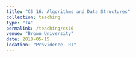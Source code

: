 ```yaml
---
title: "CS 16: Algorithms and Data Structures"
collection: teaching
type: "TA"
permalink: /teaching/cs16
venue: "Brown University"
date: 2018-05-15
location: "Providence, RI"
---
```

